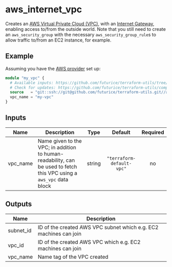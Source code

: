 # aws_internet_vpc

Creates an [AWS Virtual Private Cloud (VPC)](https://docs.aws.amazon.com/vpc/latest/userguide/what-is-amazon-vpc.html), with an [Internet Gateway](https://docs.aws.amazon.com/vpc/latest/userguide/VPC_Internet_Gateway.html), enabling access to/from the outside world. Note that you still need to create an `aws_security_group` with the necessary `aws_security_group_rule`s to allow traffic to/from an EC2 instance, for example.

## Example

Assuming you have the [AWS provider](https://www.terraform.io/docs/providers/aws/index.html) set up:

```tf
module "my_vpc" {
  # Available inputs: https://github.com/futurice/terraform-utils/tree/master/aws_internet_vpc#inputs
  # Check for updates: https://github.com/futurice/terraform-utils/compare/v7.3...master
  source   = "git::ssh://git@github.com/futurice/terraform-utils.git//aws_internet_vpc?ref=v7.3"
  vpc_name = "my-vpc"
}
```

<!-- terraform-docs:begin -->
## Inputs

| Name | Description | Type | Default | Required |
|------|-------------|:----:|:-----:|:-----:|
| vpc_name | Name given to the VPC; in addition to human-readability, can be used to fetch this VPC using a `aws_vpc` data block | string | `"terraform-default-vpc"` | no |

## Outputs

| Name | Description |
|------|-------------|
| subnet_id | ID of the created AWS VPC subnet which e.g. EC2 machines can join |
| vpc_id | ID of the created AWS VPC which e.g. EC2 machines can join |
| vpc_name | Name tag of the VPC created |
<!-- terraform-docs:end -->
